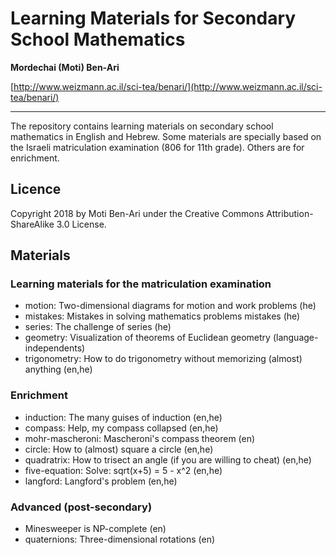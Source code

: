 # Learning Materials for Secondary School Mathematics

**Mordechai (Moti) Ben-Ari**

[http://www.weizmann.ac.il/sci-tea/benari/](http://www.weizmann.ac.il/sci-tea/benari/)

---

The repository contains learning materials on secondary school mathematics in English and Hebrew. Some materials are specially based on the Israeli matriculation examination (806 for 11th grade). Others are for enrichment.

## Licence

Copyright 2018 by Moti Ben-Ari under the Creative Commons Attribution-ShareAlike 3.0 License.

## Materials

### Learning materials for the matriculation examination

- motion: Two-dimensional diagrams for motion and work problems (he)
- mistakes: Mistakes in solving mathematics problems mistakes (he)
- series: The challenge of series (he)
- geometry: Visualization of theorems of Euclidean geometry (language-independents)
- trigonometry: How to do trigonometry without memorizing (almost) anything (en,he)

### Enrichment

- induction: The many guises of induction (en,he)
- compass: Help, my compass collapsed (en,he)
- mohr-mascheroni: Mascheroni's compass theorem (en)
- circle: How to (almost) square a circle (en,he)
- quadratrix: How to trisect an angle (if you are willing to cheat) (en,he)
- five-equation: Solve: sqrt(x+5) = 5 - x^2 (en,he)
- langford: Langford's problem (en,he)

### Advanced (post-secondary)

- Minesweeper is NP-complete (en)
- quaternions: Three-dimensional rotations (en)

